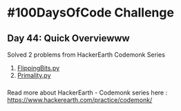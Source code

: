 # #100DaysOfCode Challenge
## Day 44: Quick Overviewww
Solved 2 problems from HackerEarth Codemonk Series
1. [FlippingBits.py](https://github.com/sandeep-krishna/100DaysOfCode/blob/master/Day%2044/FlippingBits.py)
2. [Primality.py](https://github.com/sandeep-krishna/100DaysOfCode/blob/master/Day%2044/Primality.py)
### 
Read more about HackerEarth - Codemonk series here : https://www.hackerearth.com/practice/codemonk/